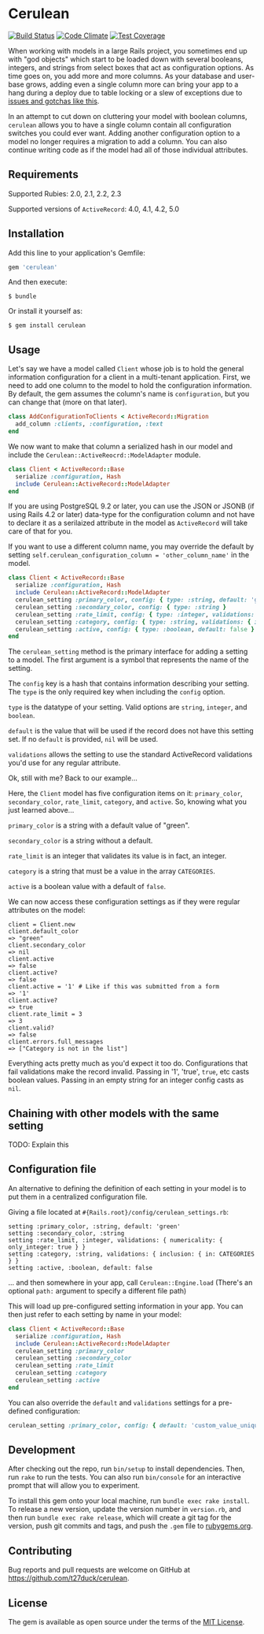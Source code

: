 # Cerulean

[![Build Status](https://travis-ci.org/t27duck/cerulean.svg?branch=master)](https://travis-ci.org/t27duck/cerulean)
[![Code Climate](https://codeclimate.com/github/t27duck/cerulean/badges/gpa.svg)](https://codeclimate.com/github/t27duck/cerulean)
[![Test Coverage](https://codeclimate.com/github/t27duck/cerulean/badges/coverage.svg)](https://codeclimate.com/github/t27duck/cerulean/coverage)

When working with models in a large Rails project, you sometimes end up with "god objects" which start to be loaded down with several booleans, integers, and strings from select boxes that act as configuration options. As time goes on, you add more and more columns. As your database and user-base grows, adding even a single column more can bring your app to a hang during a deploy due to table locking or a slew of exceptions due to [issues and gotchas like this](https://github.com/rails/rails/issues/12330).

In an attempt to cut down on cluttering your model with boolean columns, `cerulean` allows you to have a single column contain all configuration switches you could ever want. Adding another configuration option to a model no longer requires a migration to add a column. You can also continue writing code as if the model had all of those individual attributes.

## Requirements

Supported Rubies: 2.0, 2.1, 2.2, 2.3

Supported versions of `ActiveRecord`: 4.0, 4.1, 4.2, 5.0

## Installation

Add this line to your application's Gemfile:

```ruby
gem 'cerulean'
```

And then execute:

    $ bundle

Or install it yourself as:

    $ gem install cerulean

## Usage

Let's say we have a model called `Client` whose job is to hold the general information configuration for a client in a multi-tenant application. First, we need to add one column to the model to hold the configuration information. By default, the gem assumes the column's name is `configuration`, but you can change that (more on that later).

```ruby
class AddConfigurationToClients < ActiveRecord::Migration
  add_column :clients, :configuration, :text
end
```

We now want to make that column a serialized hash in our model and include the `Cerulean::ActiveReocrd::ModelAdapter` module.

```ruby
class Client < ActiveRecord::Base
  serialize :configuration, Hash
  include Cerulean::ActiveRecord::ModelAdapter
end
```

If you are using PostgreSQL 9.2 or later, you can use the JSON or JSONB (if using Rails 4.2 or later) data-type for the configuration column and not have to declare it as a serilaized attribute in the model as `ActiveRecord` will take care of that for you.

If you want to use a different column name, you may override the default by setting `self.cerulean_configuration_column = 'other_column_name'` in the model.

```ruby
class Client < ActiveRecord::Base
  serialize :configuration, Hash
  include Cerulean::ActiveRecord::ModelAdapter
  cerulean_setting :primary_color, config: { type: :string, default: 'green' }
  cerulean_setting :secondary_color, config: { type: :string }
  cerulean_setting :rate_limit, config: { type: :integer, validations: { numericality: { only_integer: true } } }
  cerulean_setting :category, config: { type: :string, validations: { inclusion: { in: CATEGORIES } } }
  cerulean_setting :active, config: { type: :boolean, default: false }
end
```
The `cerulean_setting` method is the primary interface for adding a setting to a model. The first argument is a symbol that represents the name of the setting.

The `config` key is a hash that contains information describing your setting. The `type` is the only required key when including the `config` option.

`type` is the datatype of your setting. Valid options are `string`, `integer`, and `boolean`.

`default` is the value that will be used if the record does not have this setting set. If no `default` is provided, `nil` will be used.

`validations` allows the setting to use the standard ActiveRecord validations you'd use for any regular attribute.

Ok, still with me? Back to our example...

Here, the `Client` model has five configuration items on it: `primary_color`, `secondary_color`, `rate_limit`, `category`, and `active`. So, knowing what you just learned above...

`primary_color` is a string with a default value of "green".

`secondary_color` is a string without a default.

`rate_limit` is an integer that validates its value is in fact, an integer.

`category` is a string that must be a value in the array `CATEGORIES`.

`active` is a boolean value with a default of `false`.

We can now access these configuration settings as if they were regular attributes on the model:

```irb
client = Client.new
client.default_color
=> "green"
client.secondary_color
=> nil
client.active
=> false
client.active?
=> false
client.active = '1' # Like if this was submitted from a form
=> '1'
client.active?
=> true
client.rate_limit = 3
=> 3
client.valid?
=> false
client.errors.full_messages
=> ["Category is not in the list"]
```

Everything acts pretty much as you'd expect it too do. Configurations that fail validations make the record invalid. Passing in '1', 'true', `true`, etc casts boolean values. Passing in an empty string for an integer config casts as `nil`.

## Chaining with other models with the same setting

TODO: Explain this

## Configuration file

An alternative to defining the definition of each setting in your model is to put them in a centralized configuration file.

Giving a file located at `#{Rails.root}/config/cerulean_settings.rb`:

````
setting :primary_color, :string, default: 'green'
setting :secondary_color, :string
setting :rate_limit, :integer, validations: { numericality: { only_integer: true } }
setting :category, :string, validations: { inclusion: { in: CATEGORIES } }
setting :active, :boolean, default: false
````

... and then somewhere in your app, call `Cerulean::Engine.load` (There's an optional `path:` argument to specify a different file path)

This will load up pre-configured setting information in your app. You can then just refer to each setting by name in your model:

```ruby
class Client < ActiveRecord::Base
  serialize :configuration, Hash
  include Cerulean::ActiveRecord::ModelAdapter
  cerulean_setting :primary_color
  cerulean_setting :secondary_color
  cerulean_setting :rate_limit
  cerulean_setting :category
  cerulean_setting :active
end
```

You can also override the `default` and `validations` settings for a pre-defined configuration:

```ruby
cerulean_setting :primary_color, config: { default: 'custom_value_unique_to_this_model' }
```

## Development

After checking out the repo, run `bin/setup` to install dependencies. Then, run `rake` to run the tests. You can also run `bin/console` for an interactive prompt that will allow you to experiment.

To install this gem onto your local machine, run `bundle exec rake install`. To release a new version, update the version number in `version.rb`, and then run `bundle exec rake release`, which will create a git tag for the version, push git commits and tags, and push the `.gem` file to [rubygems.org](https://rubygems.org).

## Contributing

Bug reports and pull requests are welcome on GitHub at https://github.com/t27duck/cerulean.


## License

The gem is available as open source under the terms of the [MIT License](http://opensource.org/licenses/MIT).

